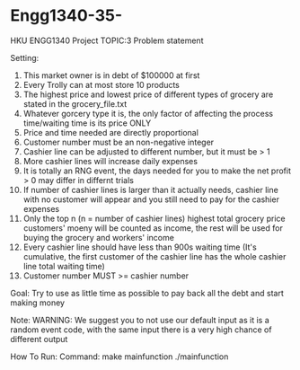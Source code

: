 # Engg1340-35-
HKU ENGG1340 Project TOPIC:3
Problem statement

Setting: 
1. This market owner is in debt of $100000 at first
2. Every Trolly can at most store 10 products
3. The highest price and lowest price of different types of grocery are stated in the grocery_file.txt
4. Whatever gorcery type it is, the only factor of affecting the process time/waiting time is its price ONLY
5. Price and time needed are directly proportional
6. Customer number must be an non-negative integer
7. Cashier line can be adjusted to different number, but it must be > 1
8. More cashier lines will increase daily expenses
9. It is totally an RNG event, the days needed for you to make the net profit > 0 may differ in differnt trials
10. If number of cashier lines is larger than it actually needs, cashier line with no customer will appear and you still need to pay for the cashier expenses
11. Only the top n (n = number of cashier lines) highest total grocery price customers' moeny will be counted as income, the rest will be used for buying the grocery and workers' income
12. Every cashier line should have less than 900s waiting time (It's cumulative, the first customer of the cashier line has the whole cashier line total waiting time)
13. Customer number MUST >= cashier number

Goal:
Try to use as little time as possible to pay back all the debt and start making money




Note:
WARNING: We suggest you to not use our default input as it is a random event code, with the same input there is a very high chance of different output



How To Run:
Command: 
make mainfunction
./mainfunction

